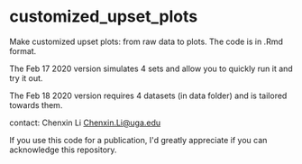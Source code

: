 # customized_upset_plots
Make customized upset plots: from raw data to plots.
The code is in .Rmd format.


The Feb 17 2020 version simulates 4 sets and allow you to quickly run it and try it out. 

The Feb 18 2020 version requires 4 datasets (in data folder) and is tailored towards them. 

contact: Chenxin Li Chenxin.Li@uga.edu    

If you use this code for a publication, I'd greatly appreciate if you can acknowledge this repository. 

